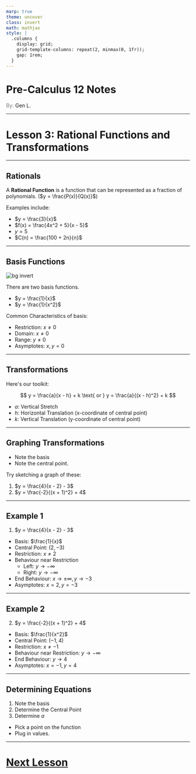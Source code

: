 ```yaml
---
marp: true
theme: uncover
class: invert
math: mathjax
style: |
  .columns {
    display: grid;
    grid-template-columns: repeat(2, minmax(0, 1fr));
    gap: 1rem;
  }
---
```


# <!--fit--> Pre-Calculus 12 Notes
<span style="color:grey">By:</span> Gen L.

<!--_footer: In partnership with Hyperion University, 2024-->

---

<!--paginate: true-->

# Lesson 3: Rational Functions and Transformations

---

## Rationals

A **Rational Function** is a function that can be represented as a fraction of polynomials. ($y = \frac{P(x)}{Q(x)}$)

Examples include:
* $y = \frac{3}{x}$ 
* $f(x) = \frac{4x^2 + 5}{x - 5}$ 
* $y = 5$ 
* $C(n) = \frac{100 + 2n}{n}$

---

## Basis Functions

![bg invert](https://s3-us-west-2.amazonaws.com/courses-images/wp-content/uploads/sites/896/2016/11/02213907/CNX_Precalc_Figure_03_07_0012.jpg)

There are two basis functions.

* $y = \frac{1}{x}$
* $y = \frac{1}{x^2}$

Common Characteristics of basis:
* Restriction: $x \neq 0$
* Domain: $x \neq 0$
* Range: $y \neq 0$
* Asymptotes: $x, y = 0$

---

## Transformations

Here's our toolkit:

$$
  y = \frac{a}{x - h} + k \text{ or }
  y = \frac{a}{(x - h)^2} + k
$$

* $a$: Vertical Stretch
* $h$: Horizontal Translation (x-coordinate of central point)
* $k$: Vertical Translation (y-coordinate of central point)

---

## Graphing Transformations

* Note the basis
* Note the central point.

Try sketching a graph of these:
1. $y = \frac{4}{x - 2} - 3$
2. $y = \frac{-2}{(x + 1)^2} + 4$

---

## Example 1

1. $y = \frac{4}{x - 2} - 3$

* Basis: $\frac{1}{x}$
* Central Point: $(2, -3)$
* Restriction: $x \neq 2$
* Behaviour near Restriction
  * Left: $y \to -\infty$
  * Right: $y \to -\infty$
* End Behaviour: $x \to \pm \infty, y \to -3$
* Asymptotes: $x = 2, y = -3$

---

## Example 2

2. $y = \frac{-2}{(x + 1)^2} + 4$

* Basis: $\frac{1}{x^2}$
* Central Point: $(-1, 4)$
* Restriction: $x \neq -1$
* Behaviour near Restriction: $y \to -\infty$
* End Behaviour: $y \to 4$
* Asymptotes: $x = -1, y = 4$

---

## Determining Equations

1. Note the basis
2. Determine the Central Point 
3. Determine $a$
  * Pick a point on the function
  * Plug in values.

---

# [Next Lesson <i class="fa-solid fa-circle-arrow-right"></i>](Lesson%204%20(Discontinuities).html)

<link rel="stylesheet" href="https://cdnjs.cloudflare.com/ajax/libs/font-awesome/6.3.0/css/all.min.css">